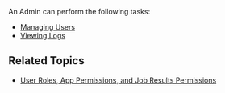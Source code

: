 An Admin can perform the following tasks:

* [Managing Users](managing-users.md)
* [Viewing Logs](viewing-logs.md)

## Related Topics
* [User Roles, App Permissions, and Job Results Permissions](/user-guide/app-permission-user-role.md)
